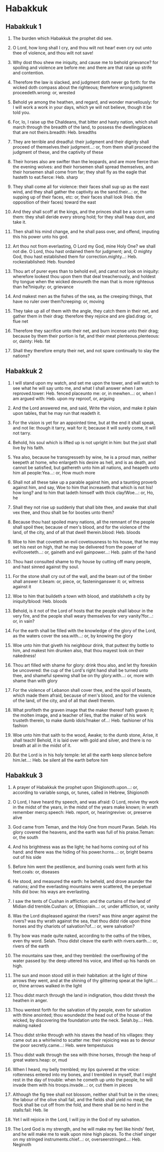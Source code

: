 # Habakkuk

## Habakkuk 1

1. The burden which Habakkuk the prophet did see.

2. O Lord, how long shall I cry, and thou wilt not hear! even cry out unto thee of violence, and thou wilt not save!

3. Why dost thou shew me iniquity, and cause me to behold grievance? for spoiling and violence are before me: and there are that raise up strife and contention.

4. Therefore the law is slacked, and judgment doth never go forth: for the wicked doth compass about the righteous; therefore wrong judgment proceedeth.wrong: or, wrested

5. Behold ye among the heathen, and regard, and wonder marvellously: for I will work a work in your days, which ye will not believe, though it be told you.

6. For, lo, I raise up the Chaldeans, that bitter and hasty nation, which shall march through the breadth of the land, to possess the dwellingplaces that are not theirs.breadth: Heb. breadths

7. They are terrible and dreadful: their judgment and their dignity shall proceed of themselves.their judgment…: or, from them shall proceed the judgment of these, and the captivity of these

8. Their horses also are swifter than the leopards, and are more fierce than the evening wolves: and their horsemen shall spread themselves, and their horsemen shall come from far; they shall fly as the eagle that hasteth to eat.fierce: Heb. sharp

9. They shall come all for violence: their faces shall sup up as the east wind, and they shall gather the captivity as the sand.their…: or, the supping up of their faces, etc: or, their faces shall look (Heb. the opposition of their faces) toward the east

10. And they shall scoff at the kings, and the princes shall be a scorn unto them: they shall deride every strong hold; for they shall heap dust, and take it.

11. Then shall his mind change, and he shall pass over, and offend, imputing this his power unto his god.

12. Art thou not from everlasting, O Lord my God, mine Holy One? we shall not die. O Lord, thou hast ordained them for judgment; and, O mighty God, thou hast established them for correction.mighty…: Heb. rockestablished: Heb. founded

13. Thou art of purer eyes than to behold evil, and canst not look on iniquity: wherefore lookest thou upon them that deal treacherously, and holdest thy tongue when the wicked devoureth the man that is more righteous than he?iniquity: or, grievance

14. And makest men as the fishes of the sea, as the creeping things, that have no ruler over them?creeping: or, moving

15. They take up all of them with the angle, they catch them in their net, and gather them in their drag: therefore they rejoice and are glad.drag: or, flue net

16. Therefore they sacrifice unto their net, and burn incense unto their drag; because by them their portion is fat, and their meat plenteous.plenteous: or, dainty: Heb. fat

17. Shall they therefore empty their net, and not spare continually to slay the nations? 

## Habakkuk 2

1. I will stand upon my watch, and set me upon the tower, and will watch to see what he will say unto me, and what I shall answer when I am reproved.tower: Heb. fenced placeunto me: or, in mewhen…: or, when I am argued with: Heb. upon my reproof, or, arguing

2. And the Lord answered me, and said, Write the vision, and make it plain upon tables, that he may run that readeth it.

3. For the vision is yet for an appointed time, but at the end it shall speak, and not lie: though it tarry, wait for it; because it will surely come, it will not tarry.

4. Behold, his soul which is lifted up is not upright in him: but the just shall live by his faith.

5. Yea also, because he transgresseth by wine, he is a proud man, neither keepeth at home, who enlargeth his desire as hell, and is as death, and cannot be satisfied, but gathereth unto him all nations, and heapeth unto him all people:Yea…: or, How much more

6. Shall not all these take up a parable against him, and a taunting proverb against him, and say, Woe to him that increaseth that which is not his! how long? and to him that ladeth himself with thick clay!Woe…: or, Ho, he

7. Shall they not rise up suddenly that shall bite thee, and awake that shall vex thee, and thou shalt be for booties unto them?

8. Because thou hast spoiled many nations, all the remnant of the people shall spoil thee; because of men's blood, and for the violence of the land, of the city, and of all that dwell therein.blood: Heb. bloods

9. Woe to him that coveteth an evil covetousness to his house, that he may set his nest on high, that he may be delivered from the power of evil!coveteth…: or, gaineth and evil gainpower…: Heb. palm of the hand

10. Thou hast consulted shame to thy house by cutting off many people, and hast sinned against thy soul.

11. For the stone shall cry out of the wall, and the beam out of the timber shall answer it.beam: or, piece, or, fasteninganswer it: or, witness against it

12. Woe to him that buildeth a town with blood, and stablisheth a city by iniquity!blood: Heb. bloods

13. Behold, is it not of the Lord of hosts that the people shall labour in the very fire, and the people shall weary themselves for very vanity?for…: or, in vain?

14. For the earth shall be filled with the knowledge of the glory of the Lord, as the waters cover the sea.with…: or, by knowing the glory

15. Woe unto him that giveth his neighbour drink, that puttest thy bottle to him, and makest him drunken also, that thou mayest look on their nakedness!

16. Thou art filled with shame for glory: drink thou also, and let thy foreskin be uncovered: the cup of the Lord's right hand shall be turned unto thee, and shameful spewing shall be on thy glory.with…: or, more with shame than with glory

17. For the violence of Lebanon shall cover thee, and the spoil of beasts, which made them afraid, because of men's blood, and for the violence of the land, of the city, and of all that dwell therein.

18. What profiteth the graven image that the maker thereof hath graven it; the molten image, and a teacher of lies, that the maker of his work trusteth therein, to make dumb idols?maker of…: Heb. fashioner of his fashion

19. Woe unto him that saith to the wood, Awake; to the dumb stone, Arise, it shall teach! Behold, it is laid over with gold and silver, and there is no breath at all in the midst of it.

20. But the Lord is in his holy temple: let all the earth keep silence before him.let…: Heb. be silent all the earth before him 

## Habakkuk 3

1. A prayer of Habakkuk the prophet upon Shigionoth.upon…: or, according to variable songs, or, tunes, called in Hebrew, Shigionoth

2. O Lord, I have heard thy speech, and was afraid: O Lord, revive thy work in the midst of the years, in the midst of the years make known; in wrath remember mercy.speech: Heb. report, or, hearingrevive: or, preserve alive

3. God came from Teman, and the Holy One from mount Paran. Selah. His glory covered the heavens, and the earth was full of his praise.Teman: or, the south

4. And his brightness was as the light; he had horns coming out of his hand: and there was the hiding of his power.horns…: or, bright beams out of his side

5. Before him went the pestilence, and burning coals went forth at his feet.coals: or, diseases

6. He stood, and measured the earth: he beheld, and drove asunder the nations; and the everlasting mountains were scattered, the perpetual hills did bow: his ways are everlasting.

7. I saw the tents of Cushan in affliction: and the curtains of the land of Midian did tremble.Cushan: or, Ethiopiain…: or, under affliction, or, vanity

8. Was the Lord displeased against the rivers? was thine anger against the rivers? was thy wrath against the sea, that thou didst ride upon thine horses and thy chariots of salvation?of…: or, were salvation?

9. Thy bow was made quite naked, according to the oaths of the tribes, even thy word. Selah. Thou didst cleave the earth with rivers.earth…: or, rivers of the earth

10. The mountains saw thee, and they trembled: the overflowing of the water passed by: the deep uttered his voice, and lifted up his hands on high.

11. The sun and moon stood still in their habitation: at the light of thine arrows they went, and at the shining of thy glittering spear.at the light…: or, thine arrows walked in the light

12. Thou didst march through the land in indignation, thou didst thresh the heathen in anger.

13. Thou wentest forth for the salvation of thy people, even for salvation with thine anointed; thou woundedst the head out of the house of the wicked, by discovering the foundation unto the neck. Selah.by…: Heb. making naked

14. Thou didst strike through with his staves the head of his villages: they came out as a whirlwind to scatter me: their rejoicing was as to devour the poor secretly.came…: Heb. were tempestuous

15. Thou didst walk through the sea with thine horses, through the heap of great waters.heap: or, mud

16. When I heard, my belly trembled; my lips quivered at the voice: rottenness entered into my bones, and I trembled in myself, that I might rest in the day of trouble: when he cometh up unto the people, he will invade them with his troops.invade…: or, cut them in pieces

17. Although the fig tree shall not blossom, neither shall fruit be in the vines; the labour of the olive shall fail, and the fields shall yield no meat; the flock shall be cut off from the fold, and there shall be no herd in the stalls:fail: Heb. lie

18. Yet I will rejoice in the Lord, I will joy in the God of my salvation.

19. The Lord God is my strength, and he will make my feet like hinds' feet, and he will make me to walk upon mine high places. To the chief singer on my stringed instruments.chief…: or, overseerstringed…: Heb. Neginoth  